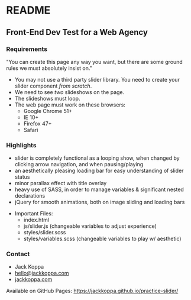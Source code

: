 # README #

## Front-End Dev Test for a Web Agency ###

### Requirements ###

"You can create this page any way you want, but there are some ground rules
we must absolutely insist on."

- You may not use a third party slider library. You need to create your
  slider component *from scratch*.
- We need to see *two* slideshows on the page.
- The slideshows must loop.
- The web page must work on these browsers:
    - Google Chrome 51+
    - IE 10+
    - Firefox 47+
    - Safari

### Highlights ###

* slider is completely functional as a looping show, when changed by clicking arrow navigation, and when pausing/playing
* an aesthetically pleasing loading bar for easy understanding of slider status
* minor parallax effect with title overlay
* heavy use of SASS, in order to manage variables & significant nested declarations
* jQuery for smooth animations, both on image sliding and loading bars
- Important Files:
    - index.html
    - js/slider.js (changeable variables to adjust experience)
    - styles/slider.scss
    - styles/variables.scss (changeable variables to play w/ aesthetic)


### Contact ###

* Jack Koppa
* hello@jackkoppa.com
* [jackkoppa.com](http://jackkoppa.com)

Available on GitHub Pages: https://jackkoppa.github.io/practice-slider/
